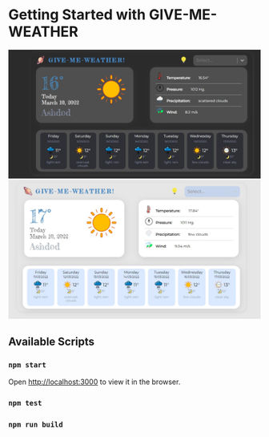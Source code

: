 # Getting Started with GIVE-ME-WEATHER <React App>


![alt text](https://github.com/kostya-ktv/GiveMeWeather/blob/main/publicImages/night.jpg?raw=true)
![alt text](https://github.com/kostya-ktv/GiveMeWeather/blob/main/publicImages/day.jpg?raw=true)
## Available Scripts
### `npm start`
Open [http://localhost:3000](http://localhost:3000) to view it in the browser.
### `npm test`
### `npm run build`
